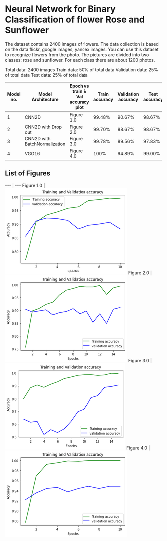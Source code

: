 # Neural Network for Binary Classification of flower Rose and Sunflower

The dataset contains 2400 images of flowers. The data collection is based on the data flickr, google images, yandex images. You can use this dataset to recognize flowers from the photo. The pictures are divided into two classes: rose and  sunflower. For each class there are about 1200 photos.
 
Total data: 2400 images
Train data: 50% of total data
Validation data: 25% of total data
Test data:  25% of total data

Model no. | Model Architecture | Epoch vs train & Val accuracy plot | Train accuracy | Validation accuracy | Test accuracy
--- | --- | --- | --- | --- | ---
1 | CNN2D | Figure 1.0 | 99.48% | 90.67% | 98.67%
2 | CNN2D with Drop out | Figure 2.0 | 99.70% | 88.67% | 98.67%
3 | CNN2D with BatchNormalization | Figure 3.0 | 99.78% | 89.56% | 97.83%
4 | VGG16 | Figure 4.0 | 100% | 94.89% | 99.00% 
 
 
## List of Figures
--- | --- 
Figure 1.0 | ![alt text](https://github.com/krishnapal2545/NNFL_FlowerClassification/blob/master/Accuracy_vs_Epoch_Plot/FirstModel.png?raw=true)
Figure 2.0 | ![alt text](https://github.com/krishnapal2545/NNFL_FlowerClassification/blob/master/Accuracy_vs_Epoch_Plot/SecondModel.png?raw=true)
Figure 3.0 | ![alt text](https://github.com/krishnapal2545/NNFL_FlowerClassification/blob/master/Accuracy_vs_Epoch_Plot/ThirdModel.png?raw=true)
Figure 4.0 | ![alt text](https://github.com/krishnapal2545/NNFL_FlowerClassification/blob/master/Accuracy_vs_Epoch_Plot/FourthModel.png?raw=true)

